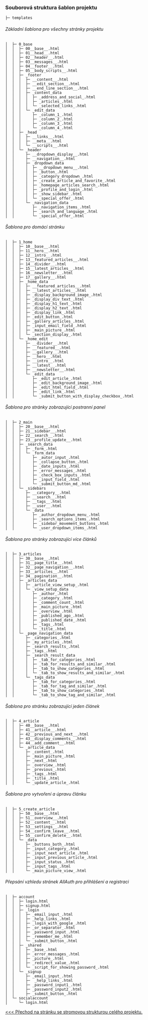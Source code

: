 ### Souborová struktura šablon projektu

    ├─ templates

###### Základní šablona pro všechny stránky projektu

    │  ├─ 0_base
    │  │  ├─ 00__base__.html
    │  │  ├─ 01__head__.html
    │  │  ├─ 02__header__.html
    │  │  ├─ 03__messages__.html
    │  │  ├─ 04__footer__.html
    │  │  ├─ 05__body_scripts__.html
    │  │  ├─ _footer
    │  │  │  ├─ __content__.html
    │  │  │  ├─ __edit_section__.html
    │  │  │  ├─ __end_line_section__.html
    │  │  │  ├─ _content_data
    │  │  │	 │	├─ _address_and_social_.html
    │  │  │	 │	├─ _articles_.html
    │  │  │	 │	└─ _selected_links_.html
    │  │  │	 └─ _edit_data
    │  │  │		├─ _column_1_.html
    │  │  │		├─ _column_2_.html
    │  │  │		├─ _column_3_.html
    │  │  │		└─ _column_4_.html
    │  │  ├─ _head
    │  │  │  ├─ __links__.html
    │  │  │  ├─ __meta__.html
    │  │  │  └─ __scripts__.html
    │  │  └─ _header
    │  │	 ├─ __dropdown_display__.html
    │  │	 ├─ __navigation__.html
    │  │	 ├─ _dropdown_data
    │  │	 │	├─ __dropdown_menu__.html
    │  │	 │	├─ _button_.html
    │  │	 │	├─ _category_dropdown_.html
    │  │	 │	├─ _create_article_and_favorite_.html
    │  │	 │	├─ _homepage_articles_search_.html
    │  │	 │	├─ _profile_and_login_.html
    │  │	 │	├─ _show_sidebar_.html
    │  │	 │	└─ _special_offer_.html
    │  │	 └─ _navigation_data
    │  │		├─ _navigation_items_.html
    │  │		├─ _search_and_language_.html
    │  │		└─ _special_offer_.html

###### Šablona pro domácí stránku

    │  ├─ 1_home
    │  │  ├─ 10__base__.html
    │  │  ├─ 11__hero__.html
    │  │  ├─ 12__intro__.html
    │  │  ├─ 13__featured_articles__.html
    │  │  ├─ 14__divider__.html
    │  │  ├─ 15__latest_articles__.html
    │  │  ├─ 16__newsletter__.html
    │  │  ├─ 17__gallery__.html
    │  │  ├─ _home_data
    │  │  │  ├─ __featured_articles__.html
    │  │  │  ├─ __latest_articles__.html
    │  │  │  ├─ _display_background_image_.html
    │  │  │  ├─ _display_div_text_.html
    │  │  │  ├─ _display_h1_text_.html
    │  │  │  ├─ _display_h2_text_.html
    │  │  │  ├─ _display_link_.html
    │  │  │  ├─ _edit_button_.html
    │  │  │  ├─ _gallery_articles_.html
    │  │  │  ├─ _input_email_field_.html
    │  │  │  ├─ _main_picture_.html
    │  │  │	 └─ _section_display_.html
    │  │  └─ _home_edit
    │  │	 ├─ __divider__.html
    │  │	 ├─ __featured__.html
    │  │	 ├─ __gallery__.html
    │  │	 ├─ __hero__.html
    │  │	 ├─ __intro__.html
    │  │	 ├─ __latest__.html
    │  │	 ├─ __newsletter__.html
    │  │	 └─ _edit_data
    │  │		├─ _edit_article_.html
    │  │		├─ _edit_background_image_.html
    │  │		├─ _edit_html_field_.html
    │  │		├─ _edit_link_.html
    │  │		└─ _submit_button_with_display_checkbox_.html

###### Šablona pro stránky zobrazující postranní panel

    │  ├─ 2_main
    │  │  ├─ 20__base__.html
    │  │  ├─ 21__sidebar__.html
    │  │  ├─ 22__search__.html
    │  │  ├─ 23__profile_update__.html
    │  │  ├─ _search_data
    │  │  │  ├─ _form_.html
    │  │  │	 └─ _form_data
    │  │  │		├─ _autor_input_.html
    │  │  │		├─ _collapse_button_.html
    │  │  │		├─ _date_inputs_.html
    │  │  │		├─ _error_messages_.html
    │  │  │		├─ _check_box_inputs_.html
    │  │  │		├─ _input_field_.html
    │  │  │		└─ _submit_button_md_.html
    │  │  └─ _sidebars
    │  │	 ├─ __category__.html
    │  │	 ├─ __search__.html
    │  │	 ├─ __tags__.html
    │  │	 ├─ __user__.html
    │  │	 └─ _data
    │  │		├─ _author_dropdown_menu_.html
    │  │		├─ _search_options_items_.html
    │  │		├─ _sidebar_movement_buttons_.html
    │  │		└─ _user_dropdown_items_.html

###### Šablona pro stránky zobrazující více článků

    │  ├─ 3_articles
    │  │  ├─ 30__base__.html
    │  │  ├─ 31__page_title__.html
    │  │  ├─ 32__page_navigation__.html
    │  │  ├─ 33__articles__.html
    │  │  ├─ 34__pagination__.html
    │  │  ├─ _articles_data
    │  │  │  ├─ _article_view_setup_.html
    │  │  │	 └─ _view_setup_data
    │  │  │		├─ _author_.html
    │  │  │		├─ _category_.html
    │  │  │		├─ _comment_count_.html
    │  │  │		├─ _main_picture_.html
    │  │  │		├─ _overview_.html
    │  │  │		├─ _published_ago_.html
    │  │  │		├─ _published_date_.html
    │  │  │		├─ _tags_.html
    │  │  │		└─ _title_.html
    │  │  └─ _page_navigation_data
    │  │	 ├─ _categories_.html
    │  │	 ├─ _my_articles_.html
    │  │	 ├─ _search_results_.html
    │  │	 ├─ _tags_.html
    │  │	 ├─ _search_result_data
    │  │	 │	├─ _tab_for_categories_.html
    │  │	 │	├─ _tab_for_results_and_similar_.html
    │  │	 │	├─ _tab_to_show_categories_.html
    │  │	 │	└─ _tab_to_show_results_and_similar_.html
    │  │	 └─ _tags_data
    │  │		├─ _tab_for_categories_.html
    │  │		├─ _tab_for_tag_and_similar_.html
    │  │		├─ _tab_to_show_categories_.html
    │  │		└─ _tab_to_show_tag_and_similar_.html

###### Šablona pro stránku zobrazující jeden článek

    │  ├─ 4_article
    │  │  ├─ 40__base__.html
    │  │  ├─ 41__article__.html
    │  │  ├─ 42__previous_and_next__.html
    │  │  ├─ 43__display_comments__.html
    │  │  ├─ 44__add_comment__.html
    │  │  └─ _article_data
    │  │	 ├─ _content_.html
    │  │	 ├─ _main_picture_.html
    │  │	 ├─ _next_.html
    │  │	 ├─ _overview_.html
    │  │	 ├─ _previous_.html
    │  │	 ├─ _tags_.html
    │  │	 ├─ _title_.html
    │  │	 └─ _update_article_.html

###### Šablona pro vytvoření a úpravu článku

    │  ├─ 5_create_article
    │  │  ├─ 50__base__.html
    │  │  ├─ 51__overview__.html
    │  │  ├─ 52__content__.html
    │  │  ├─ 53__settings__.html
    │  │  ├─ 54__confirm_leave__.html
    │  │  ├─ 55__confirm_delete__.html
    │  │  └─ _data
    │  │	 ├─ _buttons_both_.html
    │  │	 ├─ _input_category_.html
    │  │	 ├─ _input_next_article_.html
    │  │	 ├─ _input_previous_article_.html
    │  │	 ├─ _input_status_.html
    │  │	 ├─ _input_tags_.html
    │  │	 └─ _main_picture_view_.html

###### Přepsání vzhledu stránek AllAuth pro přihlášení a registraci

    │  ├─ account
    │  │  ├─ login.html
    │  │  ├─ signup.html
    │  │  ├─ _login
    │  │  │	 ├─ _email_input_.html
    │  │  │	 ├─ _help_links_.html
    │  │  │	 ├─ _login_with_google_.html
    │  │  │	 ├─ _or_separator_.html
    │  │  │	 ├─ _password_input_.html
    │  │  │	 ├─ _remember_me_.html
    │  │  │	 └─ _submit_button_.html
    │  │  ├─ _shared
    │  │  │  ├─ _base_.html
    │  │  │  ├─ _error_messages_.html
    │  │  │  ├─ _picture_.html
    │  │  │  ├─ _redirect_value_.html
    │  │  │	 └─ _script_for_showing_password_.html
    │  │  └─ _signup
    │  │	 ├─ _email_input_.html
    │  │	 ├─  _help_links_.html
    │  │	 ├─ _password_input1_.html
    │  │	 ├─ _password_input2_.html
    │  │	 ├─ _submit_button_.html
    │  └─ socialaccount	
    │	  └─ login.html

[<<< Přechod na stránku se stromovou strukturou celého projektu.](05_tree_[cz].md)